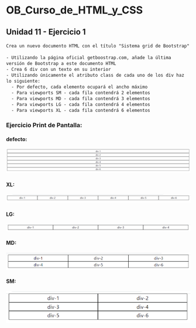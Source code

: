 # OB_Curso_de_HTML_y_CSS
## Unidad 11 - Ejercicio 1

```
Crea un nuevo documento HTML con el título "Sistema grid de Bootstrap"

- Utilizando la página oficial getboostrap.com, añade la última versión de Bootstrap a este documento HTML
- Crea 6 div con un texto en su interior
- Utilizando únicamente el atributo class de cada uno de los div haz lo siguiente:
  - Por defecto, cada elemento ocupará el ancho máximo
  - Para viewports SM - cada fila contendrá 2 elementos
  - Para viewports MD - cada fila contendrá 3 elementos
  - Para viewports LG - cada fila contendrá 4 elementos
  - Para viewports XL - cada fila contendrá 6 elementos
```
### Ejercicio Print de Pantalla:
#### defecto:
![Print de pantall ejercicio](img.png)
#### XL:
![Print de pantall ejercicio](img_1.png)
#### LG:
![Print de pantall ejercicio](img_2.png)
#### MD:
![Print de pantall ejercicio](img_3.png)
#### SM:
![Print de pantall ejercicio](img_4.png)
